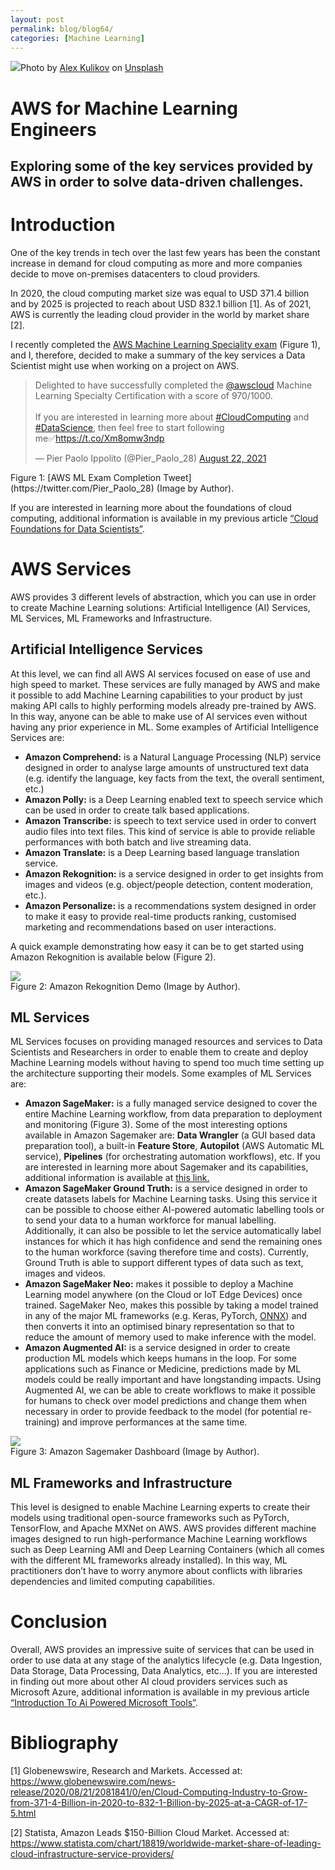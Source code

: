 ```yaml
---
layout: post
permalink: blog/blog64/
categories: [Machine Learning]
---
```


![](https://miro.medium.com/max/2000/0*Qo_I7nT3b-NsSLVl)Photo by [Alex Kulikov](https://unsplash.com/@burntime?utm_source=medium&utm_medium=referral) on [Unsplash](https://unsplash.com?utm_source=medium&utm_medium=referral)

<!--end_excerpt-->

# AWS for Machine Learning Engineers

## Exploring some of the key services provided by AWS in order to solve data-driven challenges.

# Introduction

One of the key trends in tech over the last few years has been the constant increase in demand for cloud computing as more and more companies decide to move on-premises datacenters to cloud providers.

In 2020, the cloud computing market size was equal to USD 371.4 billion and by 2025 is projected to reach about USD 832.1 billion [1]. As of 2021, AWS is currently the leading cloud provider in the world by market share [2].

I recently completed the [AWS Machine Learning Speciality exam](https://aws.amazon.com/certification/certified-machine-learning-specialty/) (Figure 1), and I, therefore, decided to make a summary of the key services a Data Scientist might use when working on a project on AWS.

<blockquote class="twitter-tweet"><p lang="en" dir="ltr">Delighted to have successfully completed the <a href="https://twitter.com/awscloud?ref_src=twsrc%5Etfw">@awscloud</a> Machine Learning Specialty Certification with a score of 970/1000. <br><br>If you are interested in learning more about <a href="https://twitter.com/hashtag/CloudComputing?src=hash&amp;ref_src=twsrc%5Etfw">#CloudComputing</a> and <a href="https://twitter.com/hashtag/DataScience?src=hash&amp;ref_src=twsrc%5Etfw">#DataScience</a>, then feel free to start following me✅<a href="https://t.co/Xm8omw3ndp">https://t.co/Xm8omw3ndp</a></p>&mdash; Pier Paolo Ippolito (@Pier_Paolo_28) <a href="https://twitter.com/Pier_Paolo_28/status/1429443322272260107?ref_src=twsrc%5Etfw">August 22, 2021</a></blockquote> <script async src="https://platform.twitter.com/widgets.js" charset="utf-8"></script>
Figure 1: [AWS ML Exam Completion Tweet](https://twitter.com/Pier_Paolo_28) (Image by Author).

If you are interested in learning more about the foundations of cloud computing, additional information is available in my previous article [“Cloud Foundations for Data Scientists”](https://towardsdatascience.com/cloud-foundations-for-data-scientists-e9d0c14fc98a).

# AWS Services

AWS provides 3 different levels of abstraction, which you can use in order to create Machine Learning solutions: Artificial Intelligence (AI) Services, ML Services, ML Frameworks and Infrastructure.

## Artificial Intelligence Services

At this level, we can find all AWS AI services focused on ease of use and high speed to market. These services are fully managed by AWS and make it possible to add Machine Learning capabilities to your product by just making API calls to highly performing models already pre-trained by AWS. In this way, anyone can be able to make use of AI services even without having any prior experience in ML. Some examples of Artificial Intelligence Services are:

- **Amazon Comprehend:** is a Natural Language Processing (NLP) service designed in order to analyse large amounts of unstructured text data (e.g. identify the language, key facts from the text, the overall sentiment, etc.)
- **Amazon Polly:** is a Deep Learning enabled text to speech service which can be used in order to create talk based applications.
- **Amazon Transcribe:** is speech to text service used in order to convert audio files into text files. This kind of service is able to provide reliable performances with both batch and live streaming data.
- **Amazon Translate:** is a Deep Learning based language translation service.
- **Amazon Rekognition:** is a service designed in order to get insights from images and videos (e.g. object/people detection, content moderation, etc.).
- **Amazon Personalize:** is a recommendations system designed in order to make it easy to provide real-time products ranking, customised marketing and recommendations based on user interactions.

A quick example demonstrating how easy it can be to get started using Amazon Rekognition is available below (Figure 2).

![](https://miro.medium.com/max/3840/1*l5k62_P8Ys3eHCj4D7Y3ng.gif)<br>
Figure 2: Amazon Rekognition Demo (Image by Author).

## ML Services

ML Services focuses on providing managed resources and services to Data Scientists and Researchers in order to enable them to create and deploy Machine Learning models without having to spend too much time setting up the architecture supporting their models. Some examples of ML Services are:

- **Amazon SageMaker:** is a fully managed service designed to cover the entire Machine Learning workflow, from data preparation to deployment and monitoring (Figure 3). Some of the most interesting options available in Amazon Sagemaker are: **Data Wrangler** (a GUI based data preparation tool), a built-in **Feature Store**, **Autopilot** (AWS Automatic ML service), **Pipelines** (for orchestrating automation workflows), etc. If you are interested in learning more about Sagemaker and its capabilities, additional information is available at [this link.](https://www.youtube.com/watch?v=CK_xC4T1blk)
- **Amazon SageMaker Ground Truth:** is a service designed in order to create datasets labels for Machine Learning tasks. Using this service it can be possible to choose either AI-powered automatic labelling tools or to send your data to a human workforce for manual labelling. Additionally, it can also be possible to let the service automatically label instances for which it has high confidence and send the remaining ones to the human workforce (saving therefore time and costs). Currently, Ground Truth is able to support different types of data such as text, images and videos.
- **Amazon SageMaker Neo:** makes it possible to deploy a Machine Learning model anywhere (on the Cloud or IoT Edge Devices) once trained. SageMaker Neo, makes this possible by taking a model trained in any of the major ML frameworks (e.g. Keras, PyTorch, [ONNX](https://towardsdatascience.com/onnx-easily-exchange-deep-learning-models-f3c42100fd77)) and then converts it into an optimised binary representation so that to reduce the amount of memory used to make inference with the model.
- **Amazon Augmented AI:** is a service designed in order to create production ML models which keeps humans in the loop. For some applications such as Finance or Medicine, predictions made by ML models could be really important and have longstanding impacts. Using Augmented AI, we can be able to create workflows to make it possible for humans to check over model predictions and change them when necessary in order to provide feedback to the model (for potential re-training) and improve performances at the same time.

![](https://miro.medium.com/max/3840/1*RuL35SfGmrH4qPHo1QxYtg.png)<br>
Figure 3: Amazon Sagemaker Dashboard (Image by Author).

## ML Frameworks and Infrastructure

This level is designed to enable Machine Learning experts to create their models using traditional open-source frameworks such as PyTorch, TensorFlow, and Apache MXNet on AWS. AWS provides different machine images designed to run high-performance Machine Learning workflows such as Deep Learning AMI and Deep Learning Containers (which all comes with the different ML frameworks already installed). In this way, ML practitioners don’t have to worry anymore about conflicts with libraries dependencies and limited computing capabilities.

# Conclusion

Overall, AWS provides an impressive suite of services that can be used in order to use data at any stage of the analytics lifecycle (e.g. Data Ingestion, Data Storage, Data Processing, Data Analytics, etc…). If you are interested in finding out more about other AI cloud providers services such as Microsoft Azure, additional information is available in my previous article [“Introduction To Ai Powered Microsoft Tools”](https://ppiconsulting.dev/blog/blog28/).

# Bibliography

[1] Globenewswire, Research and Markets. Accessed at: <https://www.globenewswire.com/news-release/2020/08/21/2081841/0/en/Cloud-Computing-Industry-to-Grow-from-371-4-Billion-in-2020-to-832-1-Billion-by-2025-at-a-CAGR-of-17-5.html>

[2] Statista, Amazon Leads \$150-Billion Cloud Market. Accessed at: <https://www.statista.com/chart/18819/worldwide-market-share-of-leading-cloud-infrastructure-service-providers/>
